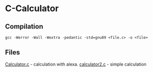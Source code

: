 # C-Calculator

## Compilation

`gcc -Werror -Wall -Wextra -pedantic -std=gnu89 <file.c> -o <file>`

## Files

[Calculator.c](https://github.com/bekalue/Simple-C-Calculator/blob/main/Calculator.c) - calculation with alexa.
[calculator2.c](https://github.com/bekalue/Simple-C-Calculator/blob/main/calculator2.c) - simple calculation
